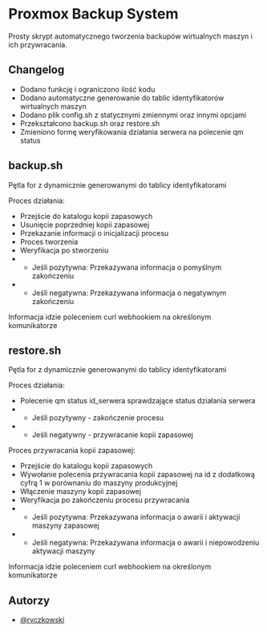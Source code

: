 # Proxmox Backup System

Prosty skrypt automatycznego tworzenia backupów wirtualnych maszyn i ich przywracania.

## Changelog

- Dodano funkcję i ograniczono ilość kodu
- Dodano automatyczne generowanie do tablic identyfikatorów wirtualnych maszyn
- Dodano plik config.sh z statycznymi zmiennymi oraz innymi opcjami
- Przekształcono backup.sh oraz restore.sh
- Zmieniono formę weryfikowania działania serwera na polecenie qm status

## backup.sh

Pętla for z dynamicznie generowanymi do tablicy identyfikatorami

Proces działania:
- Przejście do katalogu kopii zapasowych
- Usunięcie poprzedniej kopii zapasowej
- Przekazanie informacji o inicjalizacji procesu
- Proces tworzenia
- Weryfikacja po stworzeniu
- - Jeśli pozytywna: Przekazywana informacja o pomyślnym zakończeniu
- - Jeśli negatywna: Przekazywana informacja o negatywnym zakończeniu

Informacja idzie poleceniem curl webhookiem na określonym komunikatorze 


## restore.sh

Pętla for z dynamicznie generowanymi do tablicy identyfikatorami

Proces działania:
- Polecenie qm status id_serwera sprawdzające status działania serwera
- - Jeśli pozytywny - zakończenie procesu
- - Jeśli negatywny - przywracanie kopii zapasowej

Proces przywracania kopii zapasowej:

- Przejście do katalogu kopii zapasowych
- Wywołanie polecenia przywracania kopii zapasowej na id z dodatkową cyfrą 1 w porównaniu do maszyny produkcyjnej
- Włączenie maszyny kopii zapasowej
- Weryfikacja po zakończeniu procesu przywracania
- - Jeśli pozytywna: Przekazywana informacja o awarii i aktywacji maszyny zapasowej
- - Jeśli negatywna: Przekazywana informacja o awarii i niepowodzeniu aktywacji maszyny

Informacja idzie poleceniem curl webhookiem na określonym komunikatorze 

## Autorzy

- [@rvczkowski](https://github.com/rvczkowski)

